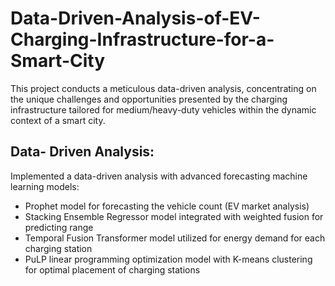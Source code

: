 # Data-Driven-Analysis-of-EV-Charging-Infrastructure-for-a-Smart-City
This project conducts a meticulous data-driven analysis, concentrating on the unique challenges and opportunities presented by the charging infrastructure tailored for medium/heavy-duty vehicles within the dynamic context of a smart city.

## Data- Driven Analysis:
Implemented a data-driven analysis with advanced forecasting machine learning models:
- Prophet model for forecasting the vehicle count (EV market analysis)
- Stacking Ensemble Regressor model integrated with weighted fusion for predicting range
- Temporal Fusion Transformer model utilized for energy demand for each charging station
- PuLP linear programming optimization model with K-means clustering for optimal placement of charging stations
